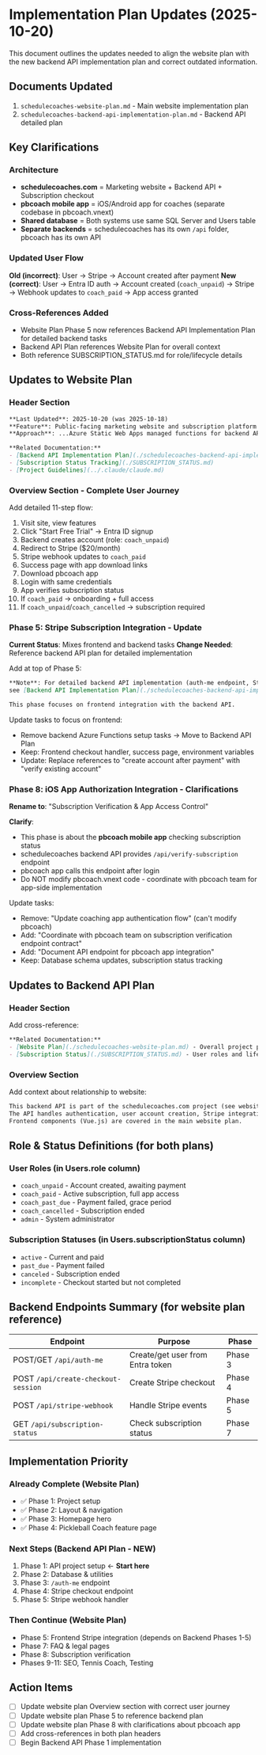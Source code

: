 # Implementation Plan Updates (2025-10-20)

This document outlines the updates needed to align the website plan with the new backend API implementation plan and correct outdated information.

## Documents Updated
1. `schedulecoaches-website-plan.md` - Main website implementation plan
2. `schedulecoaches-backend-api-implementation-plan.md` - Backend API detailed plan

## Key Clarifications

### Architecture
- **schedulecoaches.com** = Marketing website + Backend API + Subscription checkout
- **pbcoach mobile app** = iOS/Android app for coaches (separate codebase in pbcoach.vnext)
- **Shared database** = Both systems use same SQL Server and Users table
- **Separate backends** = schedulecoaches has its own `/api` folder, pbcoach has its own API

### Updated User Flow
**Old (incorrect)**: User → Stripe → Account created after payment
**New (correct)**: User → Entra ID auth → Account created (`coach_unpaid`) → Stripe → Webhook updates to `coach_paid` → App access granted

### Cross-References Added
- Website Plan Phase 5 now references Backend API Implementation Plan for detailed backend tasks
- Backend API Plan references Website Plan for overall context
- Both reference SUBSCRIPTION_STATUS.md for role/lifecycle details

## Updates to Website Plan

### Header Section
```markdown
**Last Updated**: 2025-10-20 (was 2025-10-18)
**Feature**: Public-facing marketing website and subscription platform for pbcoach mobile app
**Approach**: ...Azure Static Web Apps managed functions for backend API, integrating Entra ID authentication...

**Related Documentation:**
- [Backend API Implementation Plan](./schedulecoaches-backend-api-implementation-plan.md)
- [Subscription Status Tracking](./SUBSCRIPTION_STATUS.md)
- [Project Guidelines](../.claude/claude.md)
```

### Overview Section - Complete User Journey
Add detailed 11-step flow:
1. Visit site, view features
2. Click "Start Free Trial" → Entra ID signup
3. Backend creates account (role: `coach_unpaid`)
4. Redirect to Stripe ($20/month)
5. Stripe webhook updates to `coach_paid`
6. Success page with app download links
7. Download pbcoach app
8. Login with same credentials
9. App verifies subscription status
10. If `coach_paid` → onboarding + full access
11. If `coach_unpaid`/`coach_cancelled` → subscription required

### Phase 5: Stripe Subscription Integration - Update
**Current Status**: Mixes frontend and backend tasks
**Change Needed**: Reference backend API plan for detailed implementation

Add at top of Phase 5:
```markdown
**Note**: For detailed backend API implementation (auth-me endpoint, Stripe webhook, database schema),
see [Backend API Implementation Plan](./schedulecoaches-backend-api-implementation-plan.md) Phases 1-7.

This phase focuses on frontend integration with the backend API.
```

Update tasks to focus on frontend:
- Remove backend Azure Functions setup tasks → Move to Backend API Plan
- Keep: Frontend checkout handler, success page, environment variables
- Update: Replace references to "create account after payment" with "verify existing account"

### Phase 8: iOS App Authorization Integration - Clarifications
**Rename to**: "Subscription Verification & App Access Control"

**Clarify**:
- This phase is about the **pbcoach mobile app** checking subscription status
- schedulecoaches backend API provides `/api/verify-subscription` endpoint
- pbcoach app calls this endpoint after login
- Do NOT modify pbcoach.vnext code - coordinate with pbcoach team for app-side implementation

Update tasks:
- Remove: "Update coaching app authentication flow" (can't modify pbcoach)
- Add: "Coordinate with pbcoach team on subscription verification endpoint contract"
- Add: "Document API endpoint for pbcoach app integration"
- Keep: Database schema updates, subscription status tracking

## Updates to Backend API Plan

### Header Section
Add cross-reference:
```markdown
**Related Documentation:**
- [Website Plan](./schedulecoaches-website-plan.md) - Overall project phases and frontend implementation
- [Subscription Status](./SUBSCRIPTION_STATUS.md) - User roles and lifecycle
```

### Overview Section
Add context about relationship to website:
```markdown
This backend API is part of the schedulecoaches.com project (see website-plan.md for overall context).
The API handles authentication, user account creation, Stripe integration, and subscription management.
Frontend components (Vue.js) are covered in the main website plan.
```

## Role & Status Definitions (for both plans)

### User Roles (in Users.role column)
- `coach_unpaid` - Account created, awaiting payment
- `coach_paid` - Active subscription, full app access
- `coach_past_due` - Payment failed, grace period
- `coach_cancelled` - Subscription ended
- `admin` - System administrator

### Subscription Statuses (in Users.subscriptionStatus column)
- `active` - Current and paid
- `past_due` - Payment failed
- `canceled` - Subscription ended
- `incomplete` - Checkout started but not completed

## Backend Endpoints Summary (for website plan reference)

| Endpoint | Purpose | Phase |
|----------|---------|-------|
| POST/GET `/api/auth-me` | Create/get user from Entra token | Phase 3 |
| POST `/api/create-checkout-session` | Create Stripe checkout | Phase 4 |
| POST `/api/stripe-webhook` | Handle Stripe events | Phase 5 |
| GET `/api/subscription-status` | Check subscription status | Phase 7 |

## Implementation Priority

### Already Complete (Website Plan)
- ✅ Phase 1: Project setup
- ✅ Phase 2: Layout & navigation
- ✅ Phase 3: Homepage hero
- ✅ Phase 4: Pickleball Coach feature page

### Next Steps (Backend API Plan - NEW)
1. Phase 1: API project setup ← **Start here**
2. Phase 2: Database & utilities
3. Phase 3: `/auth-me` endpoint
4. Phase 4: Stripe checkout endpoint
5. Phase 5: Stripe webhook handler

### Then Continue (Website Plan)
- Phase 5: Frontend Stripe integration (depends on Backend Phases 1-5)
- Phase 7: FAQ & legal pages
- Phase 8: Subscription verification
- Phases 9-11: SEO, Tennis Coach, Testing

## Action Items
- [ ] Update website plan Overview section with correct user journey
- [ ] Update website plan Phase 5 to reference backend plan
- [ ] Update website plan Phase 8 with clarifications about pbcoach app
- [ ] Add cross-references in both plan headers
- [ ] Begin Backend API Phase 1 implementation

